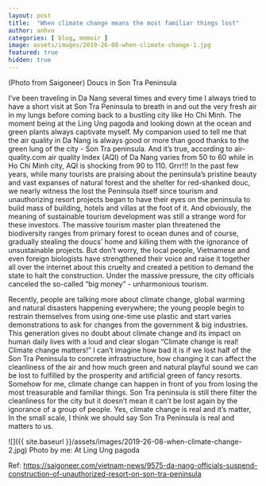 ```yaml
---
layout: post
title:  "When climate change means the most familiar things lost"
author: anhvu
categories: [ blog, memoir ]
image: assets/images/2019-26-08-when-climate-change-1.jpg
featured: true
hidden: true
---
```

(Photo from Saigoneer) Doucs in Son Tra Peninsula

I’ve been traveling in Da Nang several times and every time I always tried to have a short visit at Son Tra Peninsula to breath in and out the very fresh air in my lungs before coming back to a bustling city like Ho Chi Minh. The moment being at the Ling Ung pagoda and looking down at the ocean and green plants always captivate myself. My companion used to tell me that the air quality in Da Nang is always good or more than good thanks to the green lung of the city - Son Tra peninsula. And it’s true, according to air-quality.com air quality Index (AQI) of Da Nang varies from 50 to 60 while in Ho Chi Minh city, AQI is shocking from 90 to 110. Grrr!!!
In the past few years, while many tourists are praising about the peninsula’s pristine beauty and vast expanses of natural forest and the shelter for red-shanked douc, we nearly witness the lost the Peninsula itself since tourism and unauthorizing resort projects began to have their eyes on the peninsula to build mass of building, hotels and villas at the foot of it. And obviously, the meaning of sustainable tourism development was still a strange word for these investors. The massive tourism master plan threatened the biodiversity ranges from primary forest to ocean dunes and of course, gradually stealing the doucs’ home and killing them with the ignorance of unsustainable projects.
But don’t worry, the local people, Vietnamese and even foreign biologists have strengthened their voice and raise it together all over the internet about this cruelty and created a petition to demand the state to halt the construction. Under the massive pressure, the city officials canceled the so-called “big money” -  unharmonious tourism.

Recently, people are talking more about climate change, global warming and natural disasters happening everywhere; the young people begin to restrain themselves from using one-time use plastic and start varies demonstrations to ask for changes from the government & big industries. This generation gives no doubt about climate change and its impact on human daily lives with a loud and clear slogan “Climate change is real! Climate change matters!”
I can’t imagine how bad it is if we lost half of the Son Tra Peninsula to concrete infrastructure, how changing it can affect the cleanliness of the air and how much green and natural playful sound we can be lost to fulfilled by the prosperity and artificial green of fancy resorts. Somehow for me, climate change can happen in front of you from losing the most treasurable and familiar things. Son Tra peninsula is still there filter the cleanliness for the city but it doesn’t mean it can’t be lost again by the ignorance of a group of people. Yes, climate change is real and it’s matter, In the small scale, I think we should say Son Tra Peninsula is real and matters to us.

 ![]({{ site.baseurl }}/assets/images/2019-26-08-when-climate-change-2.jpg)
 Photo by me: At Ling Ung pagoda

Ref:
https://saigoneer.com/vietnam-news/9575-da-nang-officials-suspend-construction-of-unauthorized-resort-on-son-tra-peninsula

